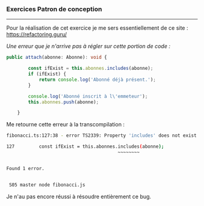 ### Exercices Patron de conception
---

Pour la réalisation de cet exercice je me sers essentiellement de ce site : https://refactoring.guru/


*Une erreur que je n'arrive pas à régler sur cette portion de code :*

```Typescript
public attach(abonne: Abonne): void {

        const ifExist = this.abonnes.includes(abonne);
        if (ifExist) {
            return console.log('Abonné déjà présent.');
        }

        console.log('Abonné inscrit à l\'emmeteur');
        this.abonnes.push(abonne);

    }
```
Me retourne cette erreur à la transcompilation :

```Bash
fibonacci.ts:127:38 - error TS2339: Property 'includes' does not exist on type 'Abonne[]'.

127         const ifExist = this.abonnes.includes(abonne);
                                         ~~~~~~~~


Found 1 error.


 S05 master node fibonacci.js
```

Je n'au pas encore réussi à résoudre entièrement ce bug.
